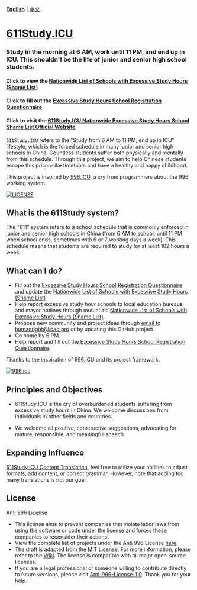  **[English](README_en.md)** | [中文](README.md)

[611Study.ICU](https://611Study.icu)
=======

### Study in the morning at 6 AM, work until 11 PM, and end up in ICU. This shouldn't be the life of junior and senior high school students.

#### Click to view the [Nationwide List of Schools with Excessive Study Hours (Shame List)](https://docs.google.com/spreadsheets/d/1P48quxwMv9XsYQhXjLOvTRRq8tt3ahJnkbXo4VCxjLc/edit?usp=sharing)
#### Click to fill out the [Excessive Study Hours School Registration Questionnaire](https://forms.gle/n4w2Kb4hMtDxCTE18)
#### Click to visit the [611Study.ICU Nationwide Excessive Study Hours School Shame List Official Website](https://611Study.ICU)

`611Study.ICU` refers to the "Study from 6 AM to 11 PM, end up in ICU" lifestyle, which is the forced schedule in many junior and senior high schools in China. Countless students suffer both physically and mentally from this schedule.
Through this project, we aim to help Chinese students escape this prison-like timetable and have a healthy and happy childhood.

This project is inspired by [996.ICU](https://996.icu/#/zh_CN), a cry from programmers about the 996 working system.

[![LICENSE](https://img.shields.io/badge/license-Anti%20996-blue.svg?style=flat-square)](https://github.com/996icu/996.ICU/blob/master/LICENSE)

What is the 611Study system?
---

The "611" system refers to a school schedule that is commonly enforced in junior and senior high schools in China (from 6 AM to school, until 11 PM when school ends, sometimes with 6 or 7 working days a week). This schedule means that students are required to study for at least 102 hours a week.

What can I do?
---
- Fill out the [Excessive Study Hours School Registration Questionnaire](https://forms.gle/n4w2Kb4hMtDxCTE18) and update the [Nationwide List of Schools with Excessive Study Hours (Shame List)](https://docs.google.com/spreadsheets/d/1P48quxwMv9XsYQhXjLOvTRRq8tt3ahJnkbXo4VCxjLc/edit?usp=sharing)
- Help report excessive study hour schools to local education bureaus and mayor hotlines through mutual aid [Nationwide List of Schools with Excessive Study Hours (Shame List)](https://docs.google.com/spreadsheets/d/1P48quxwMv9XsYQhXjLOvTRRq8tt3ahJnkbXo4VCxjLc/edit?usp=sharing).
- Propose new community and project ideas through [email to humanright@lidao.pro](humanright@lidao.pro) or by updating this GitHub project.
- Go home by 6 PM.
- Help report and fill out the [Excessive Study Hours School Registration Questionnaire](https://forms.gle/n4w2Kb4hMtDxCTE18).

Thanks to the inspiration of 996.ICU and its project framework.

[![996.icu](https://img.shields.io/badge/link-996.icu-red.svg)](https://996.icu)

Principles and Objectives
---

* 611Study.ICU is the cry of overburdened students suffering from excessive study hours in China. We welcome discussions from individuals in other fields and countries.

* We welcome all positive, constructive suggestions, advocating for mature, responsible, and meaningful speech.

Expanding Influence
---

[611Study.ICU Content Translation](i18n/README.md), feel free to utilize your abilities to adjust formats, add content, or correct grammar. However, note that adding too many translations is not our goal.

License
---

[Anti 996 License](LICENSE)

- This license aims to prevent companies that violate labor laws from using the software or code under the license and forces these companies to reconsider their actions.
- View the complete list of projects under the Anti 996 License [here](awesomelist/README.md).
- The draft is adapted from the MIT License. For more information, please refer to the [Wiki](https://github.com/kattgu7/996-License-Draft/wiki). The license is compatible with all major open-source licenses.
- If you are a legal professional or someone willing to contribute directly to future versions, please visit [Anti-996-License-1.0](https://github.com/kattgu7/996-License-Draft). Thank you for your help.
